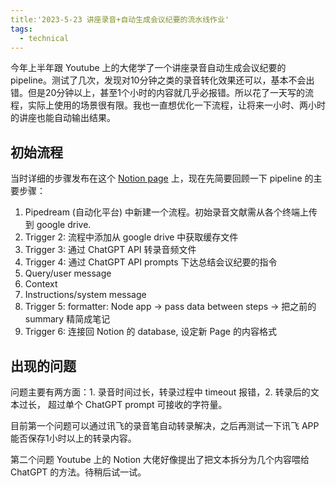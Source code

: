 ```yaml
---
title:'2023-5-23 讲座录音+自动生成会议纪要的流水线作业' 
tags:
  - technical
---
```


今年上半年跟 Youtube 上的大佬学了一个讲座录音自动生成会议纪要的 pipeline。测试了几次，发现对10分钟之类的录音转化效果还可以，基本不会出错。但是20分钟以上，甚至1个小时的内容就几乎必报错。所以花了一天写的流程，实际上使用的场景很有限。我也一直想优化一下流程，让将来一小时、两小时的讲座也能自动输出结果。

## 初始流程

当时详细的步骤发布在这个 [Notion page](https://verbose-temple-e01.notion.site/df1617fe30d0450ca12497f7dd4bce3d) 上，现在先简要回顾一下 pipeline 的主要步骤：

1. Pipedream (自动化平台) 中新建一个流程。初始录音文献需从各个终端上传到 google drive. 
2. Trigger 2: 流程中添加从 google drive 中获取缓存文件
3. Trigger 3: 通过 ChatGPT API 转录音频文件
4. Trigger 4: 通过 ChatGPT API prompts 下达总结会议纪要的指令
  1. Query/user message
  2. Context
  3. Instructions/system message
5. Trigger 5: formatter: Node app → pass data between steps → 把之前的summary 精简成笔记
6. Trigger 6: 连接回 Notion 的 database, 设定新 Page 的内容格式

## 出现的问题

问题主要有两方面：1. 录音时间过长，转录过程中 timeout 报错，2. 转录后的文本过长， 超过单个 ChatGPT prompt 可接收的字符量。

目前第一个问题可以通过讯飞的录音笔自动转录解决，之后再测试一下讯飞 APP 能否保存1小时以上的转录内容。

第二个问题 Youtube 上的 Notion 大佬好像提出了把文本拆分为几个内容喂给 ChatGPT 的方法。待稍后试一试。
